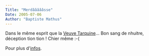 ```yaml
---
Title: "Merdâââââsse"
Date: 2005-07-06
Author: "Baptiste Mathus"
---
```




Dans le même esprit que la [Veuve
Tarquine](http://bricablog.net/index.php/2005/07/06/606-merde)... Bon
sang de nhuitre, déception tion tion ! Chier même :-(

Pour plus d'[infos](http://equipe.fr/Jo/20050706_134858Dev.html).

